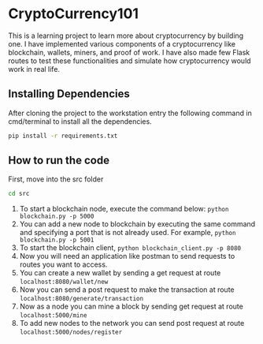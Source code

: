 # CryptoCurrency101

This is a learning project to learn more about cryptocurrency by building one. I have implemented various components of a cryptocurrency like blockchain, wallets, miners, and proof of work. I have also made few Flask routes to test these functionalities and simulate how cryptocurrency would work in real life.

## Installing Dependencies 

After cloning the project to the workstation entry the following command in cmd/terminal to install all the dependencies.

```bash
pip install -r requirements.txt
``` 

## How to run the code

First, move into the src folder

```bash
cd src
``` 
1. To start a blockchain node, execute the command below:
```python blockchain.py -p 5000```
2. You can add a new node to blockchain by executing the same command and specifying a port that is not already used. For example, ```python blockchain.py -p 5001```
3. To start the blockchain client,
```python blockchain_client.py -p 8080```
4. Now you will need an application like postman to send requests to routes you want to access.
5. You can create a new wallet by sending a get request at route ```localhost:8080/wallet/new``` 
6. Now you can send a post request to make the transaction at route ```localhost:8080/generate/transaction``` 
7. Now as a node you can mine a block by sending get request at route ```localhost:5000/mine```
8. To add new nodes to the network you can send post request at route ```localhost:5000/nodes/register```
